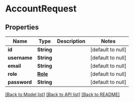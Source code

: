 # AccountRequest
## Properties

| Name | Type | Description | Notes |
|------------ | ------------- | ------------- | -------------|
| **id** | **String** |  | [default to null] |
| **username** | **String** |  | [default to null] |
| **email** | **String** |  | [default to null] |
| **role** | [**Role**](Role.md) |  | [default to null] |
| **password** | **String** |  | [default to null] |

[[Back to Model list]](../README.md#documentation-for-models) [[Back to API list]](../README.md#documentation-for-api-endpoints) [[Back to README]](../README.md)

